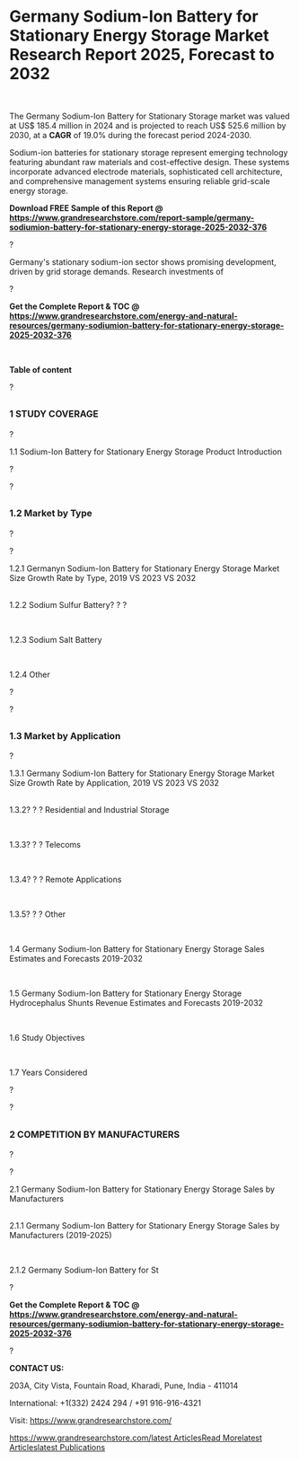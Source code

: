 <h1>Germany Sodium-Ion Battery for Stationary Energy Storage Market Research Report 2025, Forecast to 2032</h1><br/><p>The Germany Sodium-Ion Battery for Stationary Storage market was valued at US$ 185.4 million in 2024 and is projected to reach US$ 525.6 million by 2030, at a <strong>CAGR</strong> of 19.0% during the forecast period 2024-2030.</p>
 
 
 
 <p>Sodium-ion batteries for stationary storage represent emerging technology featuring abundant raw materials and cost-effective design. These systems incorporate advanced electrode materials, sophisticated cell architecture, and comprehensive management systems ensuring reliable grid-scale energy storage.</p>
 
 
 
 <div><b>Download FREE Sample of this Report @ <a href="https://www.grandresearchstore.com/report-sample/germany-sodiumion-battery-for-stationary-energy-storage-2025-2032-376">https://www.grandresearchstore.com/report-sample/germany-sodiumion-battery-for-stationary-energy-storage-2025-2032-376</a></b></div>
 
 
 
 <p>? </p>
 
 
 
 <p>Germany&#39;s stationary sodium-ion sector shows promising development, driven by grid storage demands. Research investments of</p>
 
 
 
 <p>? </p>
 
 
 
 <div><b>Get the Complete Report & TOC @ <a href="https://www.grandresearchstore.com/energy-and-natural-resources/germany-sodiumion-battery-for-stationary-energy-storage-2025-2032-376">https://www.grandresearchstore.com/energy-and-natural-resources/germany-sodiumion-battery-for-stationary-energy-storage-2025-2032-376</a></b></div>
 
 
 
 <p><br />
 
 <b>Table of content</b></p>
 
 
 
 <p>? </p>
 
 
 
 <h2><span style="font-size:16px"><strong>1 STUDY COVERAGE</strong></span></h2>
 
 
 
 <p>? </p>
 
 
 
 <p>1.1 Sodium-Ion Battery for Stationary Energy Storage Product Introduction</p>
 
 
 
 <p>? </p>
 
 
 
 <p>? </p>
 
 
 
 <h2><span style="font-size:16px"><strong>1.2 Market by Type</strong></span></h2>
 
 
 
 <p>? </p>
 
 
 
 <p>? </p>
 
 
 
 <p>1.2.1 Germanyn Sodium-Ion Battery for Stationary Energy Storage Market Size Growth Rate by Type, 2019 VS 2023 VS 2032<br />
 
 <br />
 
 1.2.2 Sodium Sulfur Battery? ? ? <br />
 
 <br />
 
 1.2.3 Sodium Salt Battery<br />
 
 <br />
 
 1.2.4 Other<br />
 
 ? </p>
 
 
 
 <p>? </p>
 
 
 
 <h2><span style="font-size:16px"><strong>1.3 Market by Application</strong></span></h2>
 
 
 
 <p>? </p>
 
 
 
 <p>1.3.1 Germany Sodium-Ion Battery for Stationary Energy Storage Market Size Growth Rate by Application, 2019 VS 2023 VS 2032<br />
 
 <br />
 
 1.3.2? ? ? Residential and Industrial Storage<br />
 
 <br />
 
 1.3.3? ? ? Telecoms<br />
 
 <br />
 
 1.3.4? ? ? Remote Applications<br />
 
 <br />
 
 1.3.5? ? ? Other<br />
 
 <br />
 
 1.4 Germany Sodium-Ion Battery for Stationary Energy Storage Sales Estimates and Forecasts 2019-2032<br />
 
 <br />
 
 1.5 Germany Sodium-Ion Battery for Stationary Energy Storage Hydrocephalus Shunts Revenue Estimates and Forecasts 2019-2032<br />
 
 <br />
 
 1.6 Study Objectives<br />
 
 <br />
 
 1.7 Years Considered</p>
 
 
 
 <p>? </p>
 
 
 
 <p>? </p>
 
 
 
 <h2><span style="font-size:16px"><strong>2 COMPETITION BY MANUFACTURERS</strong></span></h2>
 
 
 
 <p>? </p>
 
 
 
 <p>? </p>
 
 
 
 <p>2.1 Germany Sodium-Ion Battery for Stationary Energy Storage Sales by Manufacturers<br />
 
 <br />
 
 2.1.1 Germany Sodium-Ion Battery for Stationary Energy Storage Sales by Manufacturers (2019-2025)<br />
 
 <br />
 
 2.1.2 Germany Sodium-Ion Battery for St</p>
 
 
 
 <p>? </p>
 
 
 
 <div><b>Get the Complete Report & TOC @ <a href="https://www.grandresearchstore.com/energy-and-natural-resources/germany-sodiumion-battery-for-stationary-energy-storage-2025-2032-376">https://www.grandresearchstore.com/energy-and-natural-resources/germany-sodiumion-battery-for-stationary-energy-storage-2025-2032-376</a></b></div>
 
 
 
 <p>? </p>
 
 
 
 <p><b>CONTACT US:</b><br />
 
 203A, City Vista, Fountain Road, Kharadi, Pune, India - 411014<br />
 
 International: +1(332) 2424 294 / +91 916-916-4321<br />
 
 Visit: <a href="https://www.grandresearchstore.com/">https://www.grandresearchstore.com/</a><br />
 
 <a href="https://gyeongbokgung.com">https://www.grandresearchstore.com/</a><a href="https://hallyeomaritime.com">latest Articles</a><a href="https://jingwansa.com">Read More</a><a href="https://nguoiviet.jp/">latest Articles</a><a href="https://www.intelmarketresearch.com/">latest Publications</a></p>